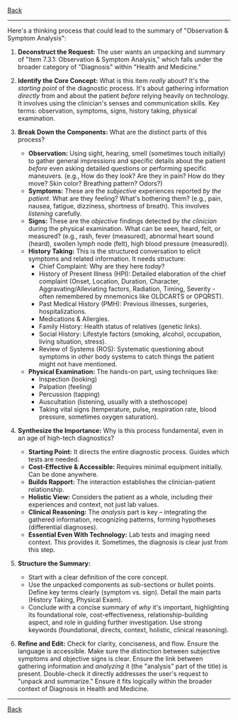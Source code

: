 [Back](README.md)

---

Here's a thinking process that could lead to the summary of "Observation & Symptom Analysis":

1.  **Deconstruct the Request:** The user wants an unpacking and summary of "Item 7.3.1: Observation & Symptom Analysis," which falls under the broader category of "Diagnosis" within "Health and Medicine."

2.  **Identify the Core Concept:** What is this item *really* about? It's the *starting point* of the diagnostic process. It's about gathering information *directly* from and about the patient *before* relying heavily on technology. It involves using the clinician's senses and communication skills. Key terms: observation, symptoms, signs, history taking, physical examination.

3.  **Break Down the Components:** What are the distinct parts of this process?
    *   **Observation:** Using sight, hearing, smell (sometimes touch initially) to gather general impressions and specific details about the patient *before* even asking detailed questions or performing specific maneuvers. (e.g., How do they look? Are they in pain? How do they move? Skin color? Breathing pattern? Odors?)
    *   **Symptoms:** These are the *subjective* experiences reported *by the patient*. What are they feeling? What's bothering them? (e.g., pain, nausea, fatigue, dizziness, shortness of breath). This involves *listening* carefully.
    *   **Signs:** These are the *objective* findings detected *by the clinician* during the physical examination. What can be seen, heard, felt, or measured? (e.g., rash, fever (measured), abnormal heart sound (heard), swollen lymph node (felt), high blood pressure (measured)).
    *   **History Taking:** This is the structured conversation to elicit symptoms and related information. It needs structure:
        *   Chief Complaint: Why are they here *today*?
        *   History of Present Illness (HPI): Detailed elaboration of the chief complaint (Onset, Location, Duration, Character, Aggravating/Alleviating factors, Radiation, Timing, Severity - often remembered by mnemonics like OLDCARTS or OPQRST).
        *   Past Medical History (PMH): Previous illnesses, surgeries, hospitalizations.
        *   Medications & Allergies.
        *   Family History: Health status of relatives (genetic links).
        *   Social History: Lifestyle factors (smoking, alcohol, occupation, living situation, stress).
        *   Review of Systems (ROS): Systematic questioning about symptoms in *other* body systems to catch things the patient might not have mentioned.
    *   **Physical Examination:** The hands-on part, using techniques like:
        *   Inspection (looking)
        *   Palpation (feeling)
        *   Percussion (tapping)
        *   Auscultation (listening, usually with a stethoscope)
        *   Taking vital signs (temperature, pulse, respiration rate, blood pressure, sometimes oxygen saturation).

4.  **Synthesize the Importance:** Why is this process fundamental, even in an age of high-tech diagnostics?
    *   **Starting Point:** It directs the entire diagnostic process. Guides which tests are needed.
    *   **Cost-Effective & Accessible:** Requires minimal equipment initially. Can be done anywhere.
    *   **Builds Rapport:** The interaction establishes the clinician-patient relationship.
    *   **Holistic View:** Considers the patient as a whole, including their experiences and context, not just lab values.
    *   **Clinical Reasoning:** The *analysis* part is key – integrating the gathered information, recognizing patterns, forming hypotheses (differential diagnoses).
    *   **Essential Even With Technology:** Lab tests and imaging need context. This provides it. Sometimes, the diagnosis is clear just from this step.

5.  **Structure the Summary:**
    *   Start with a clear definition of the core concept.
    *   Use the unpacked components as sub-sections or bullet points. Define key terms clearly (symptom vs. sign). Detail the main parts (History Taking, Physical Exam).
    *   Conclude with a concise summary of *why* it's important, highlighting its foundational role, cost-effectiveness, relationship-building aspect, and role in guiding further investigation. Use strong keywords (foundational, directs, context, holistic, clinical reasoning).

6.  **Refine and Edit:** Check for clarity, conciseness, and flow. Ensure the language is accessible. Make sure the distinction between subjective symptoms and objective signs is clear. Ensure the link between gathering information and *analyzing* it (the "analysis" part of the title) is present. Double-check it directly addresses the user's request to "unpack and summarize." Ensure it fits logically within the broader context of Diagnosis in Health and Medicine.

---

[Back](README.md)
